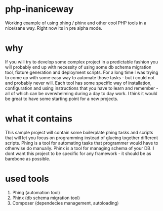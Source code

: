 # php-inaniceway
Working example of using phing / phinx and other cool PHP tools in a nice/sane way. Right now its in pre alpha mode.

# why
If you will try to develop some complex project in a predictable fashion you will probably end up with necessity of using some db schema migration tool, fixture generation and deployment scripts. For a long time I was trying to come up with some easy way to automate those tasks - but i could not and probably never will. Each tool has some specific way of installation, configuration and using instructions that you have to learn and remember -  all of which can be overwhelming during a day to day work. I think it would be great to have some starting point for a new projects. 

# what it contains
This sample project will contain some boilerplate phing tasks and scripts that will let you focus on programming instead of glueing together different scripts. Phing is a tool for automating tasks that programmer would have to otherwise do manually. Phinx is a tool for managing schema of your DB. I dont want this project to be specific for any framework - it should be as barebone as possible.

# used tools
1. Phing (automation tool) 
2. Phinx (db schema migration tool)
3. Composer (dependecies management, autoloading)
